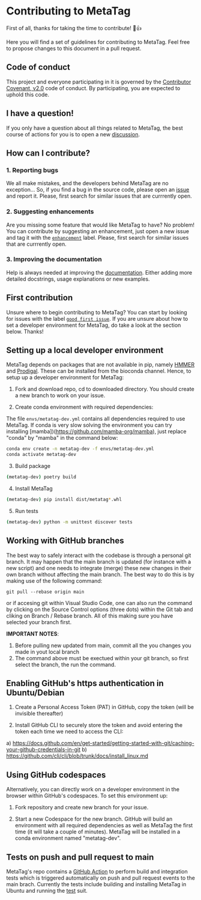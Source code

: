 # Contributing to MetaTag

First of all, thanks for taking the time to contribute! :tada::+1:

Here you will find a set of guidelines for contributing to MetaTag. Feel free to propose changes to this document in a pull request.

## Code of conduct

This project and everyone participating in it is governed by the [Contributor Covenant, v2.0](CODE_OF_CONDUCT.md) code of conduct. By participating, you are expected to uphold this code.

## I have a question!

If you only have a question about all things related to MetaTag, the best course of actions for you is to open a new [discussion](https://github.com/Robaina/MetaTag/discussions).

## How can I contribute?

### 1. Reporting bugs

We all make mistakes, and the developers behind MetaTag are no exception... So, if you find a bug in the source code, please open an [issue](https://github.com/Robaina/MetaTag/issues) and report it. Please, first search for similar issues that are currrently open.

### 2. Suggesting enhancements

Are you missing some feature that would like MetaTag to have? No problem! You can contribute by suggesting an enhancement, just open a new issue and tag it with the [```enhancement```](https://github.com/Robaina/MetaTag/labels/enhancement) label. Please, first search for similar issues that are currrently open.

### 3. Improving the documentation

Help is always needed at improving the [documentation](https://robaina.github.io/MetaTag/). Either adding more detailed docstrings, usage explanations or new examples.

## First contribution

Unsure where to begin contributing to MetaTag? You can start by looking for issues with the label [```good first issue```](https://github.com/Robaina/MetaTag/labels/good%20first%20issue). If you are unsure about how to set a developer environment for MetaTag, do take a look at the section below. Thanks!

## Setting up a local developer environment

MetaTag depends on packages that are not available in pip, namely [HMMER](https://github.com/EddyRivasLab/hmmer) and [Prodigal](https://github.com/hyattpd/Prodigal). These can be installed from the bioconda channel. Hence, to setup up a developer environment for MetaTag:

1. Fork and download repo, cd to downloaded directory. You should create a new branch to work on your issue.

2. Create conda environment with required dependencies:

The file `envs/metatag-dev.yml` contains all dependencies required to use MetaTag. If conda is very slow solving the environment you can try installing [mamba])(https://github.com/mamba-org/mamba), just replace "conda" by "mamba" in the command below:

```bash
conda env create -n metatag-dev -f envs/metatag-dev.yml
conda activate metatag-dev
```

3. Build package

```bash
(metatag-dev) poetry build
```

4. Install MetaTag

```bash
(metatag-dev) pip install dist/metatag*.whl
```

5. Run tests

```bash
(metatag-dev) python -m unittest discover tests
```

## Working with GitHub branches
The best way to safely interact with the codebase is through a personal git branch. It may happen that the main branch is updated (for instance with a new script) and one needs to integrate (merge) these new changes in their own branch without affecting the main branch. The best way to do this is by making use of the following command:

```
git pull --rebase origin main
```

or if accesing git within Visual Studio Code, one can also run the command by clicking on the Source Control options (three dots) within the Git tab and cliking on Branch / Rebase branch. All of this making sure you have selected your branch first.

__IMPORTANT NOTES__: 

1. Before pulling new updated from main, commit all the you changes you made in yout local branch
2. The command above must be exectued within your git branch, so first select the branch, the run the command.

## Enabling GitHub's https authentication in Ubuntu/Debian
1) Create a Personal Access Token (PAT) in GitHub, copy the token (will be invisible thereafter)

2) Install GitHub CLI to securely store the token and avoid entering the token each time we need to access the CLI: 

a) https://docs.github.com/en/get-started/getting-started-with-git/caching-your-github-credentials-in-git
b) https://github.com/cli/cli/blob/trunk/docs/install_linux.md

## Using GitHub codespaces

Alternatively, you can directly work on a developer environment in the browser within GitHub's codespaces. To set this environment up:

1. Fork repository and create new branch for your issue.

2. Start a new Codespace for the new branch. GitHub will build an environment with all required dependencies as well as MetaTag the first time (it will take a couple of minutes). MetaTag will be installed in a conda environment named "metatag-dev".


## Tests on push and pull request to main

MetaTag's repo contains a [GitHub Action](https://github.com/features/actions) to perform build and integration tests which is triggered automatically on push and pull request events to the main brach. Currently the tests include building and installing MetaTag in Ubuntu and running the [test](tests) suit.